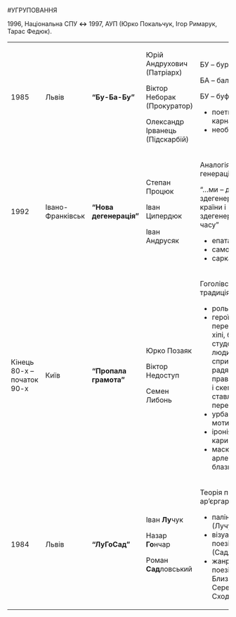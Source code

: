 #УГРУПОВАННЯ


<p><span style="font-weight: 400;">1996, Національна СПУ </span><strong>&harr;</strong><span style="font-weight: 400;"> 1997, АУП (Юрко Покальчук, Ігор Римарук, Тарас Федюк).</span></p>

<table>
<tbody>
<tr>
<td>
<p><span style="font-weight: 400;">1985</span></p>
</td>
<td>
<p><span style="font-weight: 400;">Львів</span></p>
</td>
<td>
<p><strong>&ldquo;Бу-Ба-Бу&rdquo;</strong></p>
</td>
<td>
<p><span style="font-weight: 400;">Юрій Андрухович (Патріарх)</span></p>
<p><span style="font-weight: 400;">Віктор Неборак (Прокуратор)</span></p>
<p><span style="font-weight: 400;">Олександр Ірванець (Підскарбій)</span></p>
</td>
<td>
<p><span style="font-weight: 400;">БУ &ndash; бурлеск</span></p>
<p><span style="font-weight: 400;">БА &ndash; балаган </span></p>
<p><span style="font-weight: 400;">БУ &ndash; буфонада</span></p>
<ul>
<li style="font-weight: 400;"><span style="font-weight: 400;">поетика карнавальності</span></li>
<li style="font-weight: 400;"><span style="font-weight: 400;">необароко</span></li>
</ul>
</td>
</tr>
<tr>
<td>
<p><span style="font-weight: 400;">1992</span></p>
</td>
<td>
<p><span style="font-weight: 400;">Івано-Франківськ</span></p>
</td>
<td>
<p><strong>&ldquo;Нова дегенерація&rdquo;</strong></p>
</td>
<td>
<p><span style="font-weight: 400;">Степан Процюк</span></p>
<p><span style="font-weight: 400;">Іван Ципердюк</span></p>
<p><span style="font-weight: 400;">Іван Андрусяк</span></p>
</td>
<td>
<p><span style="font-weight: 400;">Аналогія до &ldquo;Нової генерації&rdquo;.</span></p>
<p><span style="font-weight: 400;">&ldquo;&hellip;ми &ndash; діти здегенерованої країни і здегенерованого часу&rdquo;</span></p>
<ul>
<li style="font-weight: 400;"><span style="font-weight: 400;">епатаж</span></li>
<li style="font-weight: 400;"><span style="font-weight: 400;">самоіронія</span></li>
<li style="font-weight: 400;"><span style="font-weight: 400;">сарказм</span></li>
</ul>
</td>
</tr>
<tr>
<td>
<p><span style="font-weight: 400;">Кінець 80-х &ndash; початок 90-х </span></p>
</td>
<td>
<p><span style="font-weight: 400;">Київ</span></p>
</td>
<td>
<p><strong>&ldquo;Пропала грамота&rdquo;</strong></p>
</td>
<td>
<p><span style="font-weight: 400;">Юрко Позаяк</span></p>
<p><span style="font-weight: 400;">Віктор Недоступ</span></p>
<p><span style="font-weight: 400;">Семен Либонь</span></p>
</td>
<td>
<p><span style="font-weight: 400;">Гоголівська традиція.</span></p>
<ul>
<li style="font-weight: 400;"><span style="font-weight: 400;">рольова лірика</span></li>
<li style="font-weight: 400;"><span style="font-weight: 400;">герої &ndash; переважно хіпі, бомжі, студенти, люди, які не сприймають радянських правопорядків і скептично ставляться до перебудови </span></li>
<li style="font-weight: 400;"><span style="font-weight: 400;">урбаністичні мотиви </span></li>
<li style="font-weight: 400;"><span style="font-weight: 400;">іронія, карикатурність</span></li>
<li style="font-weight: 400;"><span style="font-weight: 400;">маски арлекінів, блазнів</span></li>
</ul>
</td>
</tr>
<tr>
<td>
<p><span style="font-weight: 400;">1984</span></p>
</td>
<td>
<p><span style="font-weight: 400;">Львів</span></p>
</td>
<td>
<p><strong>&ldquo;ЛуГоСад&rdquo;</strong></p>
</td>
<td>
<p><span style="font-weight: 400;">Іван </span><strong>Лу</strong><span style="font-weight: 400;">чук</span></p>
<p><span style="font-weight: 400;">Назар </span><strong>Го</strong><span style="font-weight: 400;">нчар</span></p>
<p><span style="font-weight: 400;">Роман </span><strong>Сад</strong><span style="font-weight: 400;">ловський</span></p>
</td>
<td>
<p><span style="font-weight: 400;">Теорія поетичного ар&rsquo;єргарду.</span></p>
<ul>
<li style="font-weight: 400;"><span style="font-weight: 400;">паліндроми (Лучук)</span></li>
<li style="font-weight: 400;"><span style="font-weight: 400;">візуальна поезія (Садловський)</span></li>
<li style="font-weight: 400;"><span style="font-weight: 400;">жанрові форми поезії Близького й Середнього Сходу (Гончар)</span></li>
</ul>
</td>
</tr>
</tbody>
</table>
